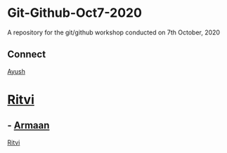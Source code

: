 # Git-Github-Oct7-2020
A repository for the git/github workshop conducted on 7th October, 2020 

## Connect
[Ayush](https://twitter.com/ayushb_tweets)

[Ritvi](ww.instagram.com/frenzy.wors)
=======
## - [Armaan](https://www.youtube.com/watch?v=dQw4w9WgXcQ&ab_channel=RickAstleyVEVO)


[Ritvi](ww.instagram.com/frenzy.wors)
